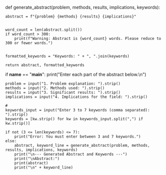 def generate_abstract(problem, methods, results, implications, keywords):
  
    abstract = f"{problem} {methods} {results} {implications}"
    
    
    word_count = len(abstract.split())
    if word_count > 300:
        print(f"Warning: Abstract is {word_count} words. Please reduce to 300 or fewer words.")
    
    
    formatted_keywords = "Keywords: " + ", ".join(keywords)
    
    return abstract, formatted_keywords


if __name__ == "__main__":
    print("Enter each part of the abstract below.\n")
    
    problem = input("1. Problem explanation: ").strip()
    methods = input("2. Methods used: ").strip()
    results = input("3. Significant results: ").strip()
    implications = input("4. Implications for the field: ").strip()
    
    #
    keywords_input = input("Enter 3 to 7 keywords (comma separated): ").strip()
    keywords = [kw.strip() for kw in keywords_input.split(",") if kw.strip()]
    
    if not (3 <= len(keywords) <= 7):
        print("Error: You must enter between 3 and 7 keywords.")
    else:
        abstract, keyword_line = generate_abstract(problem, methods, results, implications, keywords)
        print("\n--- Generated Abstract and Keywords ---")
        print("\nAbstract:")
        print(abstract)
        print("\n" + keyword_line)
